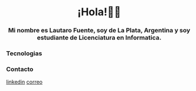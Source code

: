 <h1 align="center">¡Hola!👋🦊</h1>

<h3 align="center">Mi nombre es Lautaro Fuente, soy de La Plata, Argentina y  soy estudiante de Licenciatura en Informatica. </h3>



### Tecnologias


### Contacto
<a href="https://www.linkedin.com/in/lautaro-fuente-868b752ba/" target="_blank">linkedin</a>
<a href="mailto:lautaro.fuente@yahoo.com" target="_blank">correo</a>
